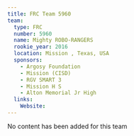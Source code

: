 ```yaml
---
title: FRC Team 5960
team:
  type: FRC
  number: 5960
  name: Mighty ROBO-RANGERS
  rookie_year: 2016
  location: Mission , Texas, USA
  sponsors:
    - Argosy Foundation
    - Mission (CISD)
    - RGV SMART 3
    - Mission H S
    - Alton Memorial Jr High
  links:
    Website: 
---
```

No content has been added for this team